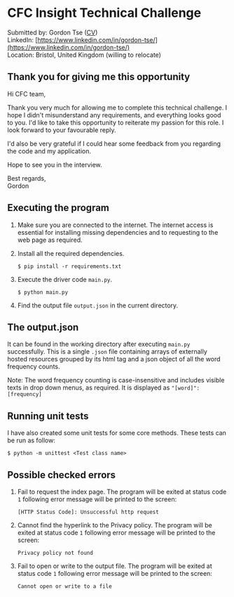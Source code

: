 # CFC Insight Technical Challenge
Submitted by: Gordon Tse ([CV](https://drive.google.com/file/d/1Aygr-EMG8Fo79PxnYerItKkZAfXi3Tf7/view?usp=sharing)) \
LinkedIn: [https://www.linkedin.com/in/gordon-tse/](https://www.linkedin.com/in/gordon-tse/) \
Location: Bristol, United Kingdom (willing to relocate)

## Thank you for giving me this opportunity
Hi CFC team,

Thank you very much for allowing me to complete this technical challenge. I hope I didn't misunderstand any requirements,
and everything looks good to you. I'd like to take this opportunity to reiterate my passion for this role. I look forward to your favourable reply.

I'd also be very grateful if I could hear some feedback
from you regarding the code and my application.

Hope to see you in the interview.

Best regards,\
Gordon

## Executing the program
1. Make sure you are connected to the internet. The internet access is essential for installing missing dependencies and to 
requesting to the web page as required. 
2. Install all the required dependencies.

   `$ pip install -r requirements.txt`

3. Execute the driver code `main.py`.

    `$ python main.py`
    
4. Find the output file `output.json` in the current directory.

## The output.json
It can be found in the working directory after executing `main.py` successfully. This is a single `.json` file containing arrays of externally hosted resources grouped by its html tag and a json object 
of all the word frequency counts.

Note: The word frequency counting is case-insensitive and includes visible texts in drop down menus, as required. It is 
displayed as `"[word]": [frequency]`

## Running unit tests
I have also created some unit tests for some core methods. These tests can be run as follow:


`$ python -m unittest <Test class name>`


## Possible checked errors
1. Fail to request the index page. The program will be exited at status code `1` following error message will be printed
to the screen: 

    `[HTTP Status Code]: Unsuccessful http request`

2. Cannot find the hyperlink to the Privacy policy. The program will be exited at status code `1` following error message will be printed
to the screen: 

    `Privacy policy not found`
    
3. Fail to open or write to the output file. The program will be exited at status code `1` following error message will be printed
to the screen: 

    `Cannot open or write to a file`

